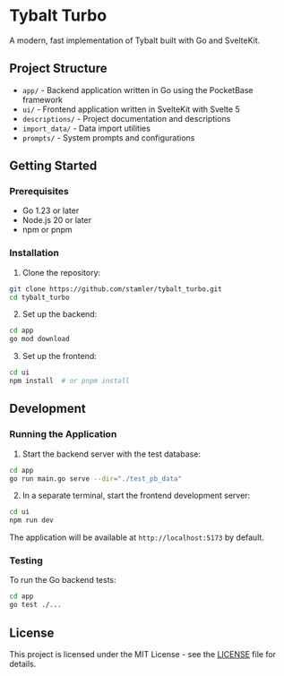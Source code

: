 # Tybalt Turbo

A modern, fast implementation of Tybalt built with Go and SvelteKit.

## Project Structure

- `app/` - Backend application written in Go using the PocketBase framework
- `ui/` - Frontend application written in SvelteKit with Svelte 5
- `descriptions/` - Project documentation and descriptions
- `import_data/` - Data import utilities
- `prompts/` - System prompts and configurations

## Getting Started

### Prerequisites

- Go 1.23 or later
- Node.js 20 or later
- npm or pnpm

### Installation

1. Clone the repository:

```bash
git clone https://github.com/stamler/tybalt_turbo.git
cd tybalt_turbo
```

2. Set up the backend:

```bash
cd app
go mod download
```

3. Set up the frontend:

```bash
cd ui
npm install  # or pnpm install
```

## Development

### Running the Application

1. Start the backend server with the test database:

```bash
cd app
go run main.go serve --dir="./test_pb_data"
```

2. In a separate terminal, start the frontend development server:

```bash
cd ui
npm run dev
```

The application will be available at `http://localhost:5173` by default.

### Testing

To run the Go backend tests:

```bash
cd app
go test ./...
```

## License

This project is licensed under the MIT License - see the [LICENSE](LICENSE) file for details.
